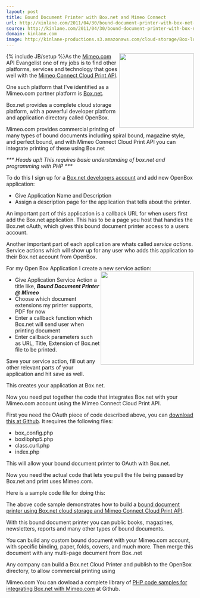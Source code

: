 ```yaml
---
layout: post
title: Bound Document Printer with Box.net and Mimeo Connect
url: http://kinlane.com/2011/04/30/bound-document-printer-with-box-net-and-mimeo-connect/
source: http://kinlane.com/2011/04/30/bound-document-printer-with-box-net-and-mimeo-connect/
domain: kinlane.com
image: http://kinlane-productions.s3.amazonaws.com/cloud-storage/Box-logo-new.jpg
---
```

{% include JB/setup %}<img src="http://kinlane-productions.s3.amazonaws.com/cloud-storage/Box-logo-new.jpg" alt="" width="200" align="right" />As the <a title="Mimeo.com" href="http://www.mimeo.com">Mimeo.com</a> API Evangelist one of my jobs is to find other platforms, services and technology that goes well with the <a title="Mimeo Connect Cloud Print API" href="../../">Mimeo Connect Cloud Print API</a>.<p></p>
One such platform that I've identified as a Mimeo.com partner platform is <a title="Box.net" href="http://www.box.net">Box.net</a>.<p></p>
Box.net provides a complete cloud storage platform, with a powerful developer platform and application directory called OpenBox.<p></p>
Mimeo.com provides commercial printing of many types of bound documents including spiral bound, magazine style, and perfect bound, and with Mimeo Connect Cloud Print API you can integrate printing of these using Box.net<p></p>
<em>*** Heads up!! This requires basic understanding of box.net and programming with PHP ***</em><p></p>
To do this I sign up for a <a title="Box.net Developer Account" href="http://www.box.net/developers">Box.net developers account</a> and add new OpenBox application:
<ul class="blue">
	<li>Give Application Name and Description</li>
	<li>Assign a description page for the application that tells about the printer.</li>
</ul>
An important part of this application is a callback URL for when users first add the Box.net application. This has to be a page you host that handles the Box.net oAuth, which gives this bound document printer access to a users account.<p></p>
Another important part of each application are whats called <em>service actions</em>.  Service actions which will show up for any user who adds this application to their Box.net account from OpenBox.<p></p>
For my Open Box Application I create a new service action:  <img src="http://kinlane-productions.s3.amazonaws.com/Box.net/Open-Box.png" alt="" width="250" align="right" />
<ul class="blue">
	<li>Give Application Service Action a title like, <strong><em>Bound Document Printer @ Mimeo</em></strong></li>
	<li>Choose which document extensions my printer supports, PDF for now</li>
	<li>Enter a callback function which Box.net will send user when printing document</li>
	<li>Enter callback parameters such as URL, Title, Extension of Box.net file to be printed.</li>
</ul>
Save your service action, fill out any other relevant parts of your application and hit save as well.<p></p>
This creates your application at Box.net.<p></p>
Now you need put together the code that integrates Box.net with your Mimeo.com account using the Mimeo Connect Cloud Print API.<p></p>
First you need the OAuth piece of code described above, you can <a title="download at Github" href="https://github.com/mimeoconnect/Mimeo-Box.net">download this at Github</a>.  It requires the following files:
<ul class="blue">
	<li>box_config.php</li>
	<li>boxlibphp5.php</li>
	<li>class.curl.php</li>
	<li>index.php</li>
</ul>
This will allow your bound document printer to OAuth with Box.net.<p></p>
Now you need the actual code that lets you pull the file being passed by Box.net and print uses Mimeo.com.<p></p>
Here is a sample code file for doing this:<p></p>
<script src="https://gist.github.com/950054.js?file=Box.net%20-%20Mimeo%20Connect%20Bound%20Document%20Printer"></script><p></p>
The above code sample demonstrates how to build a <a title="bound" href="../../blog/blog_detail.php?ID=90">bound document printer using Box.net cloud storage and Mimeo Connect Cloud Print API</a>.<p></p>
With this bound document printer you can public books, magazines, newsletters, reports and many other types of bound documents.<p></p>
You can build any custom bound document with your Mimeo.com account, with specific binding, paper, folds, covers, and much more.  Then merge this document with any multi-page document from Box..net<p></p>
Any company can build a Box.net Cloud Printer and publish to the OpenBox directory, to allow commercial printing using<p></p>
Mimeo.com  You can dowload a complete library of <a title="PHP code samples for integrating Box.net with Mimeo.com" href="https://github.com/mimeoconnect/Mimeo-Box.net">PHP code samples for integrating Box.net with Mimeo.com</a> at Github.